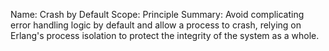 Name:     Crash by Default
Scope:    Principle
Summary:  Avoid complicating error handling logic by default and allow
          a process to crash, relying on Erlang's process isolation to
          protect the integrity of the system as a whole.
